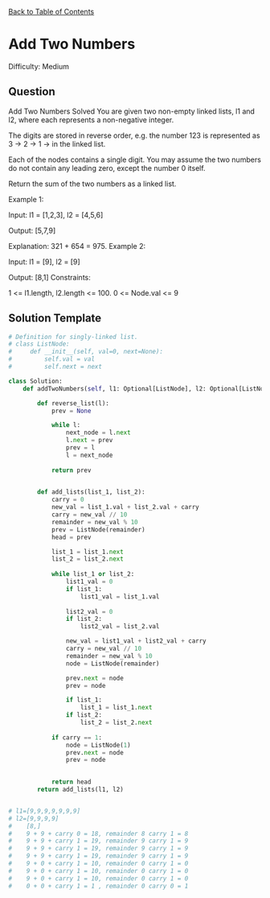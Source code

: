 [Back to Table of Contents](../../README.md)

# Add Two Numbers
Difficulty: Medium

## Question
Add Two Numbers
Solved 
You are given two non-empty linked lists, l1 and l2, where each represents a non-negative integer.

The digits are stored in reverse order, e.g. the number 123 is represented as 3 -> 2 -> 1 -> in the linked list.

Each of the nodes contains a single digit. You may assume the two numbers do not contain any leading zero, except the number 0 itself.

Return the sum of the two numbers as a linked list.

Example 1:



Input: l1 = [1,2,3], l2 = [4,5,6]

Output: [5,7,9]

Explanation: 321 + 654 = 975.
Example 2:

Input: l1 = [9], l2 = [9]

Output: [8,1]
Constraints:

1 <= l1.length, l2.length <= 100.
0 <= Node.val <= 9

## Solution Template
```python
# Definition for singly-linked list.
# class ListNode:
#     def __init__(self, val=0, next=None):
#         self.val = val
#         self.next = next

class Solution:
    def addTwoNumbers(self, l1: Optional[ListNode], l2: Optional[ListNode]) -> Optional[ListNode]:

        def reverse_list(l):
            prev = None

            while l:
                next_node = l.next
                l.next = prev
                prev = l
                l = next_node
            
            return prev
        

        def add_lists(list_1, list_2):
            carry = 0
            new_val = list_1.val + list_2.val + carry
            carry = new_val // 10
            remainder = new_val % 10
            prev = ListNode(remainder)
            head = prev

            list_1 = list_1.next
            list_2 = list_2.next
            
            while list_1 or list_2:
                list1_val = 0
                if list_1:
                    list1_val = list_1.val
                
                list2_val = 0
                if list_2:
                    list2_val = list_2.val

                new_val = list1_val + list2_val + carry
                carry = new_val // 10
                remainder = new_val % 10
                node = ListNode(remainder)

                prev.next = node
                prev = node

                if list_1:
                    list_1 = list_1.next
                if list_2:
                    list_2 = list_2.next
            
            if carry == 1:
                node = ListNode(1)
                prev.next = node
                prev = node

            
            return head
        return add_lists(l1, l2)


# l1=[9,9,9,9,9,9,9]
# l2=[9,9,9,9]
#    [8,]
#    9 + 9 + carry 0 = 18, remainder 8 carry 1 = 8
#    9 + 9 + carry 1 = 19, remainder 9 carry 1 = 9
#    9 + 9 + carry 1 = 19, remainder 9 carry 1 = 9
#    9 + 9 + carry 1 = 19, remainder 9 carry 1 = 9
#    9 + 0 + carry 1 = 10, remainder 0 carry 1 = 0
#    9 + 0 + carry 1 = 10, remainder 0 carry 1 = 0
#    9 + 0 + carry 1 = 10, remainder 0 carry 1 = 0
#    0 + 0 + carry 1 = 1 , remainder 0 carry 0 = 1
```
